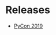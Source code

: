 # Releases

- [PyCon 2019](https://github.com/ericmjl/Network-Analysis-Made-Simple/releases/tag/pycon2019)
